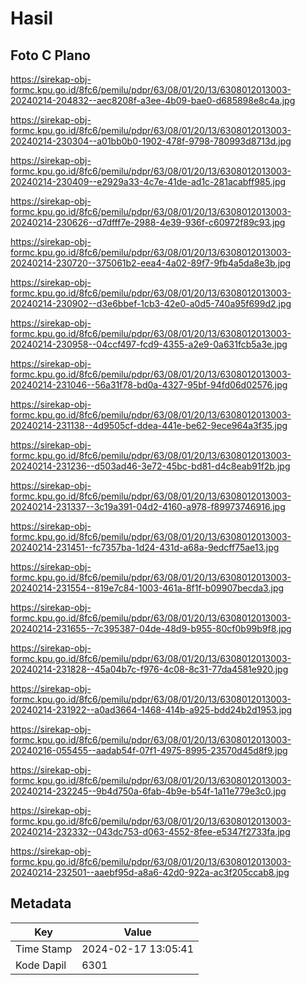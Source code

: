 # Hasil

## Foto C Plano

https://sirekap-obj-formc.kpu.go.id/8fc6/pemilu/pdpr/63/08/01/20/13/6308012013003-20240214-204832--aec8208f-a3ee-4b09-bae0-d685898e8c4a.jpg

https://sirekap-obj-formc.kpu.go.id/8fc6/pemilu/pdpr/63/08/01/20/13/6308012013003-20240214-230304--a01bb0b0-1902-478f-9798-780993d8713d.jpg

https://sirekap-obj-formc.kpu.go.id/8fc6/pemilu/pdpr/63/08/01/20/13/6308012013003-20240214-230409--e2929a33-4c7e-41de-ad1c-281acabff985.jpg

https://sirekap-obj-formc.kpu.go.id/8fc6/pemilu/pdpr/63/08/01/20/13/6308012013003-20240214-230626--d7dfff7e-2988-4e39-936f-c60972f89c93.jpg

https://sirekap-obj-formc.kpu.go.id/8fc6/pemilu/pdpr/63/08/01/20/13/6308012013003-20240214-230720--375061b2-eea4-4a02-89f7-9fb4a5da8e3b.jpg

https://sirekap-obj-formc.kpu.go.id/8fc6/pemilu/pdpr/63/08/01/20/13/6308012013003-20240214-230902--d3e6bbef-1cb3-42e0-a0d5-740a95f699d2.jpg

https://sirekap-obj-formc.kpu.go.id/8fc6/pemilu/pdpr/63/08/01/20/13/6308012013003-20240214-230958--04ccf497-fcd9-4355-a2e9-0a631fcb5a3e.jpg

https://sirekap-obj-formc.kpu.go.id/8fc6/pemilu/pdpr/63/08/01/20/13/6308012013003-20240214-231046--56a31f78-bd0a-4327-95bf-94fd06d02576.jpg

https://sirekap-obj-formc.kpu.go.id/8fc6/pemilu/pdpr/63/08/01/20/13/6308012013003-20240214-231138--4d9505cf-ddea-441e-be62-9ece964a3f35.jpg

https://sirekap-obj-formc.kpu.go.id/8fc6/pemilu/pdpr/63/08/01/20/13/6308012013003-20240214-231236--d503ad46-3e72-45bc-bd81-d4c8eab91f2b.jpg

https://sirekap-obj-formc.kpu.go.id/8fc6/pemilu/pdpr/63/08/01/20/13/6308012013003-20240214-231337--3c19a391-04d2-4160-a978-f89973746916.jpg

https://sirekap-obj-formc.kpu.go.id/8fc6/pemilu/pdpr/63/08/01/20/13/6308012013003-20240214-231451--fc7357ba-1d24-431d-a68a-9edcff75ae13.jpg

https://sirekap-obj-formc.kpu.go.id/8fc6/pemilu/pdpr/63/08/01/20/13/6308012013003-20240214-231554--819e7c84-1003-461a-8f1f-b09907becda3.jpg

https://sirekap-obj-formc.kpu.go.id/8fc6/pemilu/pdpr/63/08/01/20/13/6308012013003-20240214-231655--7c395387-04de-48d9-b955-80cf0b99b9f8.jpg

https://sirekap-obj-formc.kpu.go.id/8fc6/pemilu/pdpr/63/08/01/20/13/6308012013003-20240214-231828--45a04b7c-f976-4c08-8c31-77da4581e920.jpg

https://sirekap-obj-formc.kpu.go.id/8fc6/pemilu/pdpr/63/08/01/20/13/6308012013003-20240214-231922--a0ad3664-1468-414b-a925-bdd24b2d1953.jpg

https://sirekap-obj-formc.kpu.go.id/8fc6/pemilu/pdpr/63/08/01/20/13/6308012013003-20240216-055455--aadab54f-07f1-4975-8995-23570d45d8f9.jpg

https://sirekap-obj-formc.kpu.go.id/8fc6/pemilu/pdpr/63/08/01/20/13/6308012013003-20240214-232245--9b4d750a-6fab-4b9e-b54f-1a11e779e3c0.jpg

https://sirekap-obj-formc.kpu.go.id/8fc6/pemilu/pdpr/63/08/01/20/13/6308012013003-20240214-232332--043dc753-d063-4552-8fee-e5347f2733fa.jpg

https://sirekap-obj-formc.kpu.go.id/8fc6/pemilu/pdpr/63/08/01/20/13/6308012013003-20240214-232501--aaebf95d-a8a6-42d0-922a-ac3f205ccab8.jpg


## Metadata

| Key        | Value               |
| ---------- | ------------------- |
| Time Stamp | 2024-02-17 13:05:41 |
| Kode Dapil | 6301                |



